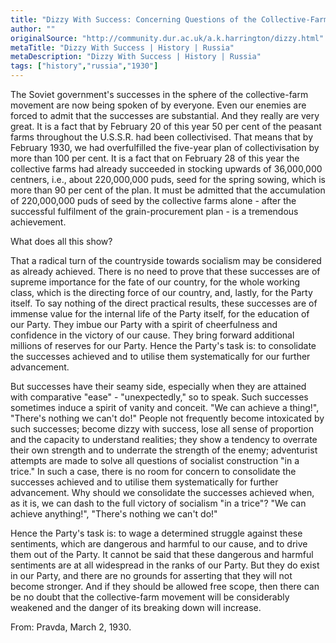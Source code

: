 ```yaml
---
title: "Dizzy With Success: Concerning Questions of the Collective-Farm Movement"
author: ""
originalSource: "http://community.dur.ac.uk/a.k.harrington/dizzy.html"
metaTitle: "Dizzy With Success | History | Russia"
metaDescription: "Dizzy With Success | History | Russia"
tags: ["history","russia","1930"]
---
```


The Soviet government's successes in the sphere of the collective-farm movement are now being spoken of by everyone. Even our enemies are forced to admit that the successes are substantial. And they really are very great. It is a fact that by February 20 of this year 50 per cent of the peasant farms throughout the U.S.S.R. had been collectivised. That means that by February 1930, we had overfulfilled the five-year plan of collectivisation by more than 100 per cent. It is a fact that on February 28 of this year the collective farms had already succeeded in stocking upwards of 36,000,000 centners, i.e., about 220,000,000 puds, seed for the spring sowing, which is more than 90 per cent of the plan. It must be admitted that the accumulation of 220,000,000 puds of seed by the collective farms alone - after the successful fulfilment of the grain-procurement plan - is a tremendous achievement.

What does all this show?

That a radical turn of the countryside towards socialism may be considered as already achieved. There is no need to prove that these successes are of supreme importance for the fate of our country, for the whole working class, which is the directing force of our country, and, lastly, for the Party itself. To say nothing of the direct practical results, these successes are of immense value for the internal life of the Party itself, for the education of our Party. They imbue our Party with a spirit of cheerfulness and confidence in the victory of our cause. They bring forward additional millions of reserves for our Party. Hence the Party's task is: to consolidate the successes achieved and to utilise them systematically for our further advancement.

But successes have their seamy side, especially when they are attained with comparative "ease" - "unexpectedly," so to speak. Such successes sometimes induce a spirit of vanity and conceit. "We can achieve a thing!", "There's nothing we can't do!" People not frequently become intoxicated by such successes; become dizzy with success, lose all sense of proportion and the capacity to understand realities; they show a tendency to overrate their own strength and to underrate the strength of the enemy; adventurist attempts are made to solve all questions of socialist construction "in a trice." In such a case, there is no room for concern to consolidate the successes achieved and to utilise them systematically for further advancement. Why should we consolidate the successes achieved when, as it is, we can dash to the full victory of socialism "in a trice"? "We can achieve anything!", "There's nothing we can't do!"

Hence the Party's task is: to wage a determined struggle against these sentiments, which are dangerous and harmful to our cause, and to drive them out of the Party. It cannot be said that these dangerous and harmful sentiments are at all widespread in the ranks of our Party. But they do exist in our Party, and there are no grounds for asserting that they will not become stronger. And if they should be allowed free scope, then there can be no doubt that the collective-farm movement will be considerably weakened and the danger of its breaking down will increase.

From: Pravda, March 2, 1930.